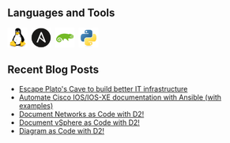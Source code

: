 ## Languages and Tools

<div>
    <img src="https://raw.githubusercontent.com/devicons/devicon/master/icons/linux/linux-original.svg" width="40" height="40"/>&nbsp;
    <img src="https://raw.githubusercontent.com/devicons/devicon/master/icons/ansible/ansible-original.svg" title="Ansible" alt="ansible" width="40" height="40"/>&nbsp;
    <img src="https://raw.githubusercontent.com/devicons/devicon/master/icons/opensuse/opensuse-original.svg" width="40" height="40"/>&nbsp;
    <img src="https://raw.githubusercontent.com/devicons/devicon/master/icons/python/python-original.svg" width="40" height="40"/>&nbsp;
</div>

## Recent Blog Posts

<!-- BLOG-POST-LIST:START -->
- [Escape Plato&#39;s Cave to build better IT infrastructure](https://blog.engyak.co/2023/04/peer-review-matters.html)
- [Automate Cisco IOS/IOS-XE documentation with Ansible &lpar;with examples&rpar;](https://blog.engyak.co/2023/03/ios-diagramming-ansible.html)
- [Document Networks as Code with D2!](https://blog.engyak.co/2023/03/d2-diagramming-networks.html)
- [Document vSphere as Code with D2!](https://blog.engyak.co/2023/03/d2-diagramming-vsphere.html)
- [Diagram as Code with D2!](https://blog.engyak.co/2023/03/d2-diagramming-intro.html)
<!-- BLOG-POST-LIST:END -->

